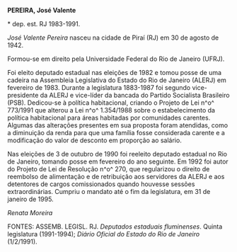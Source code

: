 **PEREIRA, José Valente**

\* dep. est. RJ 1983-1991.

*José Valente Pereira* nasceu na cidade de Piraí (RJ) em 30 de agosto de
1942.

Formou-se em direito pela Universidade Federal do Rio de Janeiro (UFRJ).

Foi eleito deputado estadual nas eleições de 1982 e tomou posse de uma
cadeira na Assembleia Legislativa do Estado do Rio de Janeiro (ALERJ) em
fevereiro de 1983. Durante a legislatura 1883-1987 foi segundo
vice-presidente da ALERJ e vice-líder da bancada do Partido Socialista
Brasileiro (PSB). Dedicou-se à política habitacional, criando o Projeto
de Lei n^o^ 773/1991 que alterou a Lei n^o^ 1.354/1988 sobre o
estabelecimento da política habitacional para áreas habitadas por
comunidades carentes. Algumas das alterações presentes em sua proposta
foram atendidas, como a diminuição da renda para que uma família fosse
considerada carente e a modificação do valor de desconto em proporção ao
salário.

Nas eleições de 3 de outubro de 1990 foi reeleito deputado estadual no
Rio de Janeiro, tomando posse em fevereiro do ano seguinte. Em 1992 foi
autor do Projeto de Lei de Resolução n^o^ 270, que regularizou o direito
de reembolso de alimentação e de retribuição aos servidores da ALERJ e
aos detentores de cargos comissionados quando houvesse sessões
extraordinárias. Cumpriu o mandato até o fim da legislatura, em 31 de
janeiro de 1995.

*Renata Moreira*

FONTES: ASSEMB. LEGISL. RJ. *Deputados estaduais fluminenses*. Quinta
legislatura (1991-1994); *Diário Oficial do Estado do Rio de Janeiro*
(1/2/1991).
